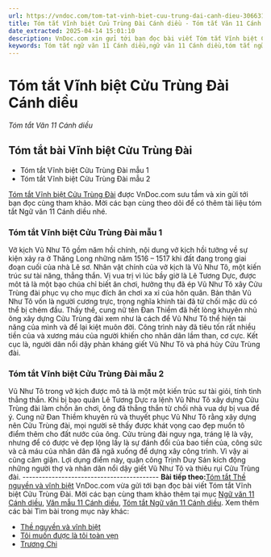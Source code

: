 ```yaml
---
url: https://vndoc.com/tom-tat-vinh-biet-cuu-trung-dai-canh-dieu-306631
title: Tóm tắt Vĩnh biệt Cửu Trùng Đài Cánh diều - Tóm tắt Văn 11 Cánh diều - VnDoc.com
date_extracted: 2025-04-14 15:01:10
description: VnDoc.com xin gửi tới bạn đọc bài viết Tóm tắt Vĩnh biệt Cửu Trùng Đài. Mời các bạn cùng tham khảo để có thêm tài liệu học Văn 11 Cánh diều nhé.
keywords: Tóm tắt ngữ văn 11 Cánh diều,ngữ văn 11 Cánh diều,tóm tắt ngữ văn 11,tóm tắt văn 11,tóm tắt văn 11 Cánh diều,ngữ văn 11,văn 11,văn 11 cánh diều,Tóm tắt Vĩnh biệt Cửu Trùng Đài,Tóm tắt bài Vĩnh biệt Cửu Trùng Đài,Tóm tắt nội dung chính bài Vĩnh biệt Cửu Trùng Đài,Vĩnh biệt Cửu Trùng Đài
---
```


# Tóm tắt Vĩnh biệt Cửu Trùng Đài Cánh diều
 _Tóm tắt Văn 11 Cánh diều_
## Tóm tắt bài Vĩnh biệt Cửu Trùng Đài
  * Tóm tắt Vĩnh biệt Cửu Trùng Đài mẫu 1
  * Tóm tắt Vĩnh biệt Cửu Trùng Đài mẫu 2

[Tóm tắt Vĩnh biệt Cửu Trùng Đài](<https://vndoc.com/tom-tat-vinh-biet-cuu-trung-dai-canh-dieu-306631>) được VnDoc.com sưu tầm và xin gửi tới bạn đọc cùng tham khảo. Mời các bạn cùng theo dõi để có thêm tài liệu tóm tắt Ngữ văn 11 Cánh diều nhé.
### Tóm tắt Vĩnh biệt Cửu Trùng Đài mẫu 1
Vở kịch Vũ Như Tô gồm năm hồi chính, nội dung vở kịch hồi tưởng về sự kiện xảy ra ở Thăng Long những năm 1516 – 1517 khi đất đang trong giai đoạn cuối của nhà Lê sơ.
Nhân vật chính của vở kịch là Vũ Như Tô, một kiến trúc sư tài năng, thẳng thắn. Vị vua trị vì lúc bầy giờ là Lê Tương Dực, được môt tả là một bạo chúa chỉ biết ăn chơi, hưởng thụ đã ép Vũ Như Tô xây Cửu Trùng đài phục vụ cho mục đích ăn chơi xa xỉ của hôn quân. Bản thân Vũ Như Tô vốn là người cương trực, trọng nghĩa khinh tài đã từ chối mặc dù có thể bị chém đầu. Thấy thế, cung nữ tên Đan Thiềm đã hết lòng khuyên nhủ ông xây dựng Cửu Trùng đài xem như là cách để Vũ Như Tô thể hiện tài năng của mình và để lại kiệt muôn đời. Công trình này đã tiêu tốn rất nhiều tiền của và xương máu của người khiến cho nhân dân lầm than, cơ cực. Kết cục là, người dân nổi dậy phản kháng giết Vũ Như Tô và phá hủy Cửu Trùng đài.
### Tóm tắt Vĩnh biệt Cửu Trùng Đài mẫu 2
Vũ Như Tô trong vở kịch được mô tả là một một kiến trúc sư tài giỏi, tính tình thẳng thắn. Khi bị bạo quân Lê Tương Dực ra lệnh Vũ Như Tô xây dựng Cửu Trùng đài làm chốn ăn chơi, ông đã thẳng thắn từ chối nhà vua dự bị vua để ý. Cung nữ Đan Thiềm khuyên rủ và thuyết phục Vũ Như Tô rằng xây dựng nên Cửu Trùng đài, mọi người sẽ thấy được khát vọng cao đẹp muốn tô điểm thêm cho đất nước của ông. Cửu trùng đài nguy nga, tráng lệ là vậy, nhưng để có được vẻ đẹp lộng lấy là sự đánh đổi của bao tiền của, công sức và cả máu của nhân dân đã ngã xuống để dựng xây công trình. Vì vậy ai cũng căm giận. Lợi dụng điểm này, quận công Trịnh Duy Sản kích động những người thợ và nhân dân nổi dậy giết Vũ Như Tô và thiêu rụi Cửu Trùng đài.
\------------------------------------------
**Bài tiếp theo:**[Tóm tắt Thề nguyền và vĩnh biệt](<https://vndoc.com/tom-tat-the-nguyen-va-vinh-biet-306683>)
VnDoc.com vừa gửi tới bạn đọc bài viết Tóm tắt Vĩnh biệt Cửu Trùng Đài. Mời các bạn cùng tham khảo thêm tại mục [Ngữ văn 11 Cánh diều](<https://vndoc.com/ngu-van-11-canh-dieu>), [Văn mẫu 11 Cánh diều](<https://vndoc.com/van-mau-lop-11-canh-dieu>), [Tóm tắt Ngữ văn 11 Cánh diều](<https://vndoc.com/tom-tat-ngu-van-11-canh-dieu>).
Xem thêm các bài Tìm bài trong mục này khác:
  * [Thề nguyền và vĩnh biệt](</tom-tat-the-nguyen-va-vinh-biet-306683>)
  * [Tôi muốn được là tôi toàn vẹn](</tom-tat-toi-muon-duoc-la-toi-toan-ven-306684>)
  * [Trương Chi](</tom-tat-truong-chi-306686>)


